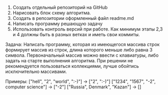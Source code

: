 1. Создать отдельный репозиторий на GitHub
2. Нарисовать блок схему алгоритма. 
3. Создать в репозитории оформленный файл readme.md
4. Написать программу решающую задачу
5. Использовать контроль версий при работе. Как минимум этапы 2,3 и 4 должны быть в разных ветках и иметь свои коммиты.

Задача: Написать программу, которая из имеющегося массива строк формирует массив из строк, длина которого меньше либо равна 3 символа. Первоначальный массив можно ввести с клавиатуры, либо задать на старте выполнения алгоритма. При решении не рекомендуется пользоваться коллекциями, лучше обойтись исключительно массивами.

Примеры:
["hell", "2", "world", ":-)"] -> ["2", ":-)"]
["1234", "1567", "-2", computer science"] -> ["-2"]
["Russia", Denmark", "Kazan"] -> []
